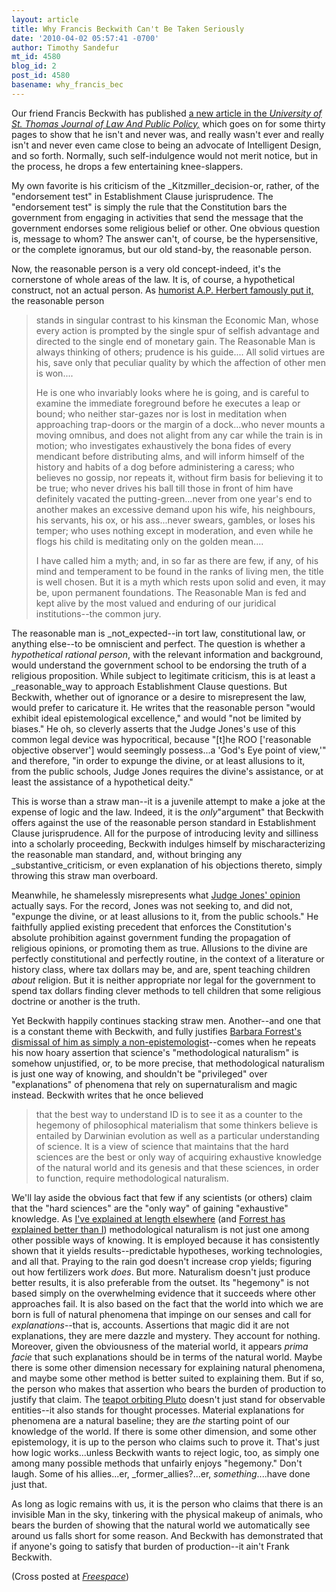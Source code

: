 ```yaml
---
layout: article
title: Why Francis Beckwith Can't Be Taken Seriously
date: '2010-04-02 05:57:41 -0700'
author: Timothy Sandefur
mt_id: 4580
blog_id: 2
post_id: 4580
basename: why_francis_bec
---
```

Our friend Francis Beckwith has published [a new article in the _University of St. Thomas Journal of Law And Public Policy,_](http://homepage.mac.com/francis.beckwith/USTJLPP.pdf) which goes on for some thirty pages to show that he isn't and never was, and really wasn't ever and really isn't and never even came close to being an advocate of Intelligent Design, and so forth. Normally, such self-indulgence would not merit notice, but in the process, he drops a few entertaining knee-slappers.

My own favorite is his criticism of the _Kitzmiller_decision-or, rather, of the "endorsement test" in Establishment Clause jurisprudence. The "endorsement test" is simply the rule that the Constitution bars the government from engaging in activities that send the message that the government endorses some religious belief or other. One obvious question is, message to whom? The answer can't, of course, be the hypersensitive, or the complete ignoramus, but our old stand-by, the reasonable person. 

Now, the reasonable person is a very old concept-indeed, it's the cornerstone of whole areas of the law. It is, of course, a hypothetical construct, not an actual person. As [humorist A.P. Herbert famously put it,](http://alittlebitofjake.wordpress.com/2006/10/04/the-myth-of-the-reasonable-man-the-case-of-fardell-v-potts-a-p-herbert/) the reasonable person

> stands in singular contrast to his kinsman the Economic Man, whose every action is prompted by the single spur of selfish advantage and directed to the single end of monetary gain. The Reasonable Man is always thinking of others; prudence is his guide.... All solid virtues are his, save only that peculiar quality by which the affection of other men is won....
> 
> He is one who invariably looks where he is going, and is careful to examine the immediate foreground before he executes a leap or bound; who neither star-gazes nor is lost in meditation when approaching trap-doors or the margin of a dock...who never mounts a moving omnibus, and does not alight from any car while the train is in motion; who investigates exhaustively the bona fides of every mendicant before distributing alms, and will inform himself of the history and habits of a dog before administering a caress; who believes no gossip, nor repeats it, without firm basis for believing it to be true; who never drives his ball till those in front of him have definitely vacated the putting-green...never from one year's end to another makes an excessive demand upon his wife, his neighbours, his servants, his ox, or his ass...never swears, gambles, or loses his temper; who uses nothing except in moderation, and even while he flogs his child is meditating only on the golden mean....
> 
> I have called him a myth; and, in so far as there are few, if any, of his mind and temperament to be found in the ranks of living men, the title is well chosen. But it is a myth which rests upon solid and even, it may be, upon permanent foundations. The Reasonable Man is fed and kept alive by the most valued and enduring of our juridical institutions--the common jury.


The reasonable man is _not_expected--in tort law, constitutional law, or anything else--to be omniscient and perfect. The question is whether a _hypothetical rational person_, with the relevant information and background, would understand the government school to be endorsing the truth of a religious proposition. While subject to legitimate criticism, this is at least a _reasonable_way to approach Establishment Clause questions. But Beckwith, whether out of ignorance or a desire to misrepresent the law, would prefer to caricature it. He writes that the reasonable person "would exhibit ideal epistemological excellence," and would "not be limited by biases." He oh, so cleverly asserts that the Judge Jones's use of this common legal device was hypocritical, because "\[t\]he ROO \['reasonable objective observer'\] would seemingly possess...a 'God's Eye point of view,'" and therefore, "in order to expunge the divine, or at least allusions to it, from the public schools, Judge Jones requires the divine's assistance, or at least the assistance of a hypothetical deity."

This is worse than a straw man--it is a juvenile attempt to make a joke at the expense of logic and the law. Indeed, it is the _only_"argument" that Beckwith offers against the use of the reasonable person standard in Establishment Clause jurisprudence. All for the purpose of introducing levity and silliness into a scholarly proceeding, Beckwith indulges himself by mischaracterizing the reasonable man standard, and, without bringing any _substantive_criticism, or even explanation of his objections thereto, simply throwing this straw man overboard. 

Meanwhile, he shamelessly misrepresents what [Judge Jones' opinion](http://www.pamd.uscourts.gov/kitzmiller/kitzmiller_342.pdf) actually says. For the record, Jones was not seeking to, and did  not, "expunge the divine, or at least allusions to it, from the public schools." He faithfully applied existing precedent that enforces the Constitution's absolute prohibition against government funding the propagation of religious opinions, or promoting them as true. Allusions to the divine are perfectly constitutional and perfectly routine, in the context of a literature or history class, where tax dollars may be, and are, spent teaching children _about_ religion. But it is neither appropriate nor legal for the government to spend tax dollars finding clever methods to tell children that some religious doctrine or another is the truth.

Yet Beckwith happily continues stacking straw men. Another--and one that is a constant theme with Beckwith, and fully justifies [Barbara Forrest's dismissal of him as simply a non-epistemologist](http://pandasthumb.org/archives/2009/05/forrest-respond.html)--comes when he repeats his now hoary assertion that science's "methodological naturalism" is somehow unjustified, or, to be more precise, that methodological naturalism is just one way of knowing, and shouldn't be "privileged" over "explanations" of phenomena that rely on supernaturalism and magic instead. Beckwith writes that he once believed

> that the best way to understand ID is to see it as a counter to the hegemony of philosophical materialism that some thinkers believe is entailed by Darwinian evolution as well as a particular understanding of science. It is a view of science that maintains that the hard sciences are the best or only way of acquiring exhaustive knowledge of the natural world and its genesis and that these sciences, in order to function, require methodological naturalism.


We'll lay aside the obvious fact that few if any scientists (or others) claim that the "hard sciences" are the "only way" of gaining "exhaustive" knowledge. As [I've explained at length elsewhere](http://papers.ssrn.com/sol3/papers.cfm?abstract_id=1088905) (and [Forrest has explained better than I](http://www.creationismstrojanhorse.com/BrauerForrestGeyWULQ.pdf)) methodological naturalism is not just one among other possible ways of knowing. It is employed because it has consistently shown that it yields results--predictable hypotheses, working technologies, and all that. Praying to the rain god doesn't increase crop yields; figuring out how fertilizers work _does_. But more. Naturalism doesn't just produce better results, it is also preferable from the outset. Its "hegemony" is not based simply on the overwhelming evidence that it succeeds where other approaches fail. It is also based on the fact that the world into which we are born is full of natural phenomena that impinge on our senses and call for _explanations_--that is, accounts. Assertions that magic did it are not explanations, they are mere dazzle and mystery. They account for nothing. Moreover, given the obviousness of the material world, it appears _prima facie_ that such explanations should be in terms of the natural world. Maybe there is some other dimension necessary for explaining natural phenomena, and maybe some other method is better suited to explaining them. But if so, the person who makes that assertion who bears the burden of production to justify that claim. The [teapot orbiting Pluto](http://www.docstoc.com/docs/24635102/Richard-Dawkins) doesn't just stand for observable entities--it also stands for thought processes. Material explanations for phenomena are a natural baseline; they are _the_ starting point of our knowledge of the world. If there is some other dimension, and some other epistemology, it is up to the person who claims such to prove it. That's just how logic works...unless Beckwith wants to reject logic, too, as simply one among many possible methods that unfairly enjoys "hegemony." Don't laugh. Some of his allies...er, _former_allies?...er, _something_....have done just that. 

As long as logic remains with us, it is the person who claims that there is an invisible Man in the sky, tinkering with the physical makeup of animals, who bears the burden of showing that the natural world we automatically see around us falls short for some reason. And Beckwith has demonstrated that if anyone's going to satisfy that burden of production--it ain't Frank Beckwith.

(Cross posted at [_Freespace_](http://sandefur.typepad.com/freespace/2010/04/why-francis-beckwith-cant-be-taken-seriously.html))
